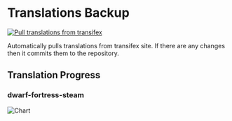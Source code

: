 # Translations Backup

[![Pull translations from transifex](https://github.com/dfint/translations-backup/actions/workflows/pull-translations.yml/badge.svg)](https://github.com/dfint/translations-backup/actions/workflows/pull-translations.yml)

Automatically pulls translations from transifex site. If there are any changes then it commits them to the repository.

## Translation Progress

### dwarf-fortress-steam

![Chart](https://quickchart.io/chart/render/sf-d59523ce-9a1e-4a61-9571-811f907541fb)
<!--
### dwarf-fortress

![Chart](https://quickchart.io/chart/render/sf-2e00ffe6-9493-40d2-bb75-7082fe97be9c)
-->